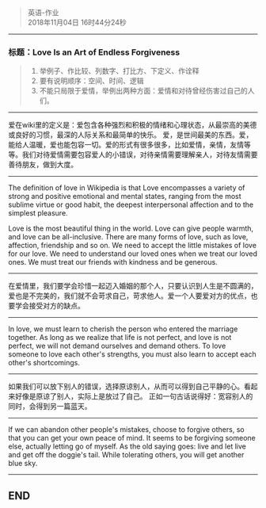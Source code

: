 > 英语-作业  
> 2018年11月04日 16时44分24秒    
 
----------


###  标题：Love Is an Art of Endless Forgiveness

> 1. 举例子、作比较、列数字、打比方、下定义、作诠释  
> 2. 要有说明顺序：空间、时间、逻辑  
> 3. 不能只局限于爱情，举例出两种方面：爱情和对待曾经伤害过自己的人们。  


----------
爱在wiki里的定义是：爱包含各种强烈和积极的情绪和心理状态，从最崇高的美德或良好的习惯，最深的人际关系和最简单的快乐。
爱，是世间最美的东西。爱，能给人温暖，爱也能包容一切。爱的形式有很多很多，比如爱情，亲情，友情等等。我们对待爱情需要包容爱人的小错误，对待亲情需要理解亲人，对待友情需要善待朋友，做到大度。

----------
The definition of love in Wikipedia is that Love encompasses a variety of strong and positive emotional and mental states, ranging from the most sublime virtue or good habit, the deepest interpersonal affection and to the simplest pleasure.

Love is the most beautiful thing in the world. Love can give people warmth, and love can be all-inclusive. There are many forms of love, such as love, affection, friendship and so on. We need to accept the little mistakes of love for our love. We need to understand our loved ones when we treat our loved ones. We must treat our friends with kindness and be generous.  

----------
在爱情里，我们要学会珍惜一起迈入婚姻的那个人，只要认识到人生是不圆满的，爱也是不完美的，我们就不会苛求自己，苛求他人。爱一个人要爱对方的优点，也要学会接受对方的缺点。


----------
In love, we must learn to cherish the person who entered the marriage together. As long as we realize that life is not perfect, and love is not perfect, we will not demand ourselves and demand others. To love someone to love each other's strengths, you must also learn to accept each other's shortcomings.

----------
如果我们可以放下别人的错误，选择原谅别人，从而可以得到自己平静的心。看起来好像是原谅了别人，实际上是放过了自己。
正如一句古话说得好：宽容别人的同时，会得到另一篇蓝天。


----------
If we can abandon other people's mistakes, choose to forgive others, so that you can get your own peace of mind. It seems to be forgiving someone else, actually letting go of myself.
As the old saying goes: live and let live and get off the doggie's tail.  While tolerating others, you will get another blue sky.


----------
## END